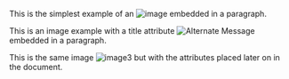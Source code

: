This is the simplest example of an ![image](mmd.png) embedded in a paragraph.

This is an image example with a title attribute ![Alternate Message](mmd.png "This is a title") embedded in a paragraph.

This is the same image ![image3][] but with the attributes placed later on in the document.

[image3]: mmd.png "This is where the title goes"